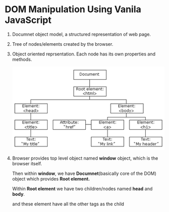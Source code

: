 # DOM Manipulation Using Vanila JavaScript

1. Documnet object model, a structured representation of web page.
2. Tree of nodes/elements created by the browser.
3. Object oriented reprsentation. Each node has its own properties and methods.

   ![dom_image](images/dom.png)

4. Browser provides top level object named **window** object, which is the browser itself.

   Then within **window**, we have **Documnet**(basically core of the DOM) object which provides **Root element.**

   Within **Root element** we have two children/nodes named **head** and **body**.

   and these element have all the other tags as the child 
